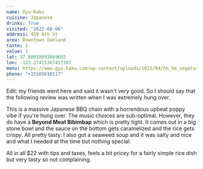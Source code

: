 ```yaml
---
name: Gyu-Kaku
cuisine: Japanese
drinks: True
visited: "2022-08-06"
address: 459 8th St
area: Downtown Oakland
taste: 2
value: 1
lat: 37.80018093869602
lon: -122.27415367417397
menu: https://www.gyu-kaku.com/wp-content/uploads/2022/04/hh_hm_vegetarian2203.pdf
phone: "+15103610117"
---
```


Edit: my friends went here and said it wasn't very good. So I should say that the following review was written when I was extremely hung over.

This is a massive Japanese BBQ chain with a horrendous upbeat poppy vibe if you're hung over. The music choices are sub-optimal. However, they do have a **Beyond Meat Bibimbap** which is pretty tight. It comes out in a big stone bowl and the sauce on the bottom gets caramelized and the rice gets crispy. All pretty tasty. I also got a seaweed soup and it was salty and nice and what I needed at the time but nothing special.

All in all $22 with tips and taxes, feels a bit pricey for a fairly simple rice dish but very tasty so not complaining.
